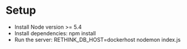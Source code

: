# Setup

- Install Node version >= 5.4
- Install dependencies: npm install
- Run the server: RETHINK_DB_HOST=dockerhost nodemon index.js



